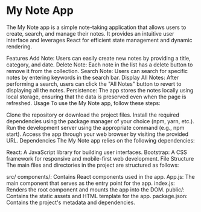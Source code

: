 # My Note App

The My Note app is a simple note-taking application that allows users to create, search, and manage their notes. It provides an intuitive user interface and leverages React for efficient state management and dynamic rendering.

Features
Add Note: Users can easily create new notes by providing a title, category, and date.
Delete Note: Each note in the list has a delete button to remove it from the collection.
Search Note: Users can search for specific notes by entering keywords in the search bar.
Display All Notes: After performing a search, users can click the "All Notes" button to revert to displaying all the notes.
Persistence: The app stores the notes locally using local storage, ensuring that the data is preserved even when the page is refreshed.
Usage
To use the My Note app, follow these steps:

Clone the repository or download the project files.
Install the required dependencies using the package manager of your choice (npm, yarn, etc.).
Run the development server using the appropriate command (e.g., npm start).
Access the app through your web browser by visiting the provided URL.
Dependencies
The My Note app relies on the following dependencies:

React: A JavaScript library for building user interfaces.
Bootstrap: A CSS framework for responsive and mobile-first web development.
File Structure
The main files and directories in the project are structured as follows:

src/
components/: Contains React components used in the app.
App.js: The main component that serves as the entry point for the app.
index.js: Renders the root component and mounts the app into the DOM.
public/: Contains the static assets and HTML template for the app.
package.json: Contains the project's metadata and dependencies.
